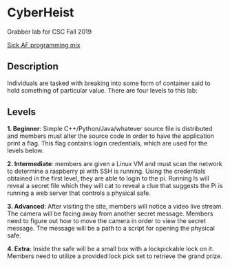 # CyberHeist
Grabber lab for CSC Fall 2019

[Sick AF programming mix](https://www.youtube.com/watch?v=XrisCsNzOlo)
## Description 
Individuals are tasked with breaking into some form of container said to hold something of particular value. There are four levels to this lab:

## Levels
**1. Beginner**: Simple C++/Python/Java/whatever source file is distributed and members must alter the source code in order to have the application print a flag. This flag contains login credentials, which are used for the levels below.

**2. Intermediate**: members are given a Linux VM and must scan the network to determine a raspberry pi with SSH is running. Using the credentials obtained in the first level, they are able to login to the pi. Running ls will reveal a secret file which they will cat to reveal a clue that suggests the Pi is running a web server that controls a physical safe.

**3. Advanced**: After visiting the site, members will notice a video live stream. The camera will be facing away from another secret message. Members need to figure out how to move the camera in order to view the secret message. The message will be a path to a script for opening the physical safe.

**4. Extra**: Inside the safe will be a small box with a lockpickable lock on it. Members need to utilize a provided lock pick set to retrieve the grand prize.
